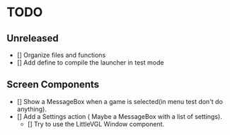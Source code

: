 # TODO

## Unreleased

- [] Organize files and functions
- [] Add define to compile the launcher in test mode

## Screen Components

- [] Show a MessageBox when a game is selected(in menu test don't do anything).
- [] Add a Settings action ( Maybe a MessageBox with a list of settings).
    - [] Try to use the LittleVGL Window component.



